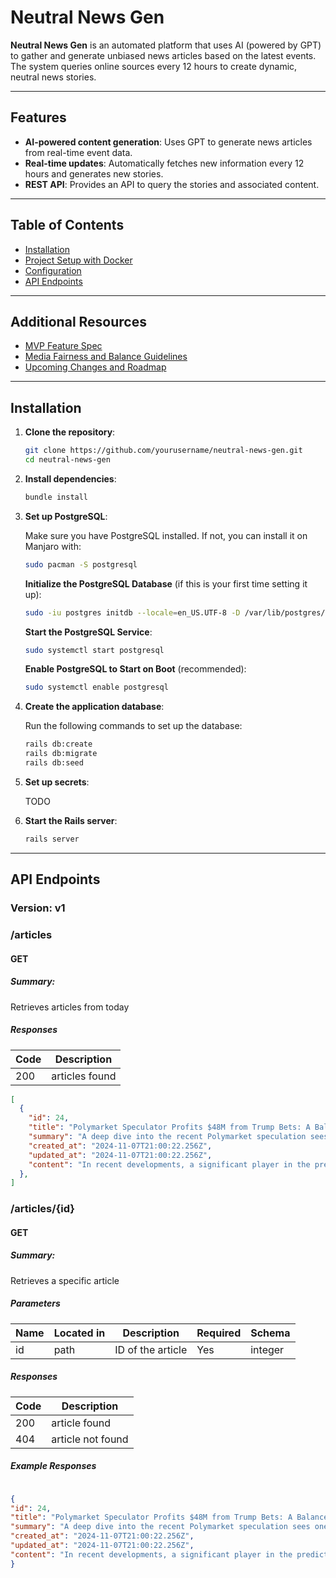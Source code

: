 # Neutral News Gen

**Neutral News Gen** is an automated platform that uses AI (powered by GPT) to gather and generate unbiased news articles based on the latest events. The system queries online sources every 12 hours to create dynamic, neutral news stories.

---

## Features
- **AI-powered content generation**: Uses GPT to generate news articles from real-time event data.
- **Real-time updates**: Automatically fetches new information every 12 hours and generates new stories.
- **REST API**: Provides an API to query the stories and associated content.

---

## Table of Contents
- [Installation](#installation)
- [Project Setup with Docker](docs/project-setup-with-docker.md)
- [Configuration](#configuration)
- [API Endpoints](#api-endpoints)

---

## Additional Resources
- [MVP Feature Spec](docs/mvp-feature-spec.md)
- [Media Fairness and Balance Guidelines](docs/media-fairness-guidelines.md)
- [Upcoming Changes and Roadmap](taskell.md)

---

## Installation

1. **Clone the repository**:

    ```bash
    git clone https://github.com/yourusername/neutral-news-gen.git
    cd neutral-news-gen
    ```

2. **Install dependencies**:

    ```bash
    bundle install
    ```

3. **Set up PostgreSQL**:

    Make sure you have PostgreSQL installed. If not, you can install it on Manjaro with:

    ```bash
    sudo pacman -S postgresql 
    ```

    **Initialize the PostgreSQL Database** (if this is your first time setting it up):

    ```bash
    sudo -iu postgres initdb --locale=en_US.UTF-8 -D /var/lib/postgres/data
    ```

    **Start the PostgreSQL Service**:

    ```bash
    sudo systemctl start postgresql
    ```

    **Enable PostgreSQL to Start on Boot** (recommended):

    ```bash
    sudo systemctl enable postgresql
    ```

4. **Create the application database**:

    Run the following commands to set up the database:

    ```bash
    rails db:create
    rails db:migrate
    rails db:seed
    ```

5. **Set up secrets**:

    TODO

6. **Start the Rails server**:

    ```bash
    rails server
    ```
---

## API Endpoints
### Version: v1

### /articles

#### GET
##### Summary:

Retrieves articles from today

##### Responses

| Code | Description |
| ---- | ----------- |
| 200 | articles found |


```json
[
  {
    "id": 24,
    "title": "Polymarket Speculator Profits $48M from Trump Bets: A Balanced Look",
    "summary": "A deep dive into the recent Polymarket speculation sees one investor profiting substantially from betting on Donald Trump's election outcomes, as well as the broader implications and perspectives surrounding the event.",
    "created_at": "2024-11-07T21:00:22.256Z",
    "updated_at": "2024-11-07T21:00:22.256Z",
    "content": "In recent developments, a significant player in the prediction market platform Polymarket has..."
  },
]

```

### /articles/{id}

#### GET
##### Summary:

Retrieves a specific article

##### Parameters

| Name | Located in | Description | Required | Schema |
| ---- | ---------- | ----------- | -------- | ---- |
| id | path | ID of the article | Yes | integer |

##### Responses

| Code | Description |
| ---- | ----------- |
| 200 | article found |
| 404 | article not found |

##### Example Responses

```json

{
"id": 24,
"title": "Polymarket Speculator Profits $48M from Trump Bets: A Balanced Look",
"summary": "A deep dive into the recent Polymarket speculation sees one investor profiting substantially from betting on Donald Trump's election outcomes, as well as the broader implications and perspectives surrounding the event.",
"created_at": "2024-11-07T21:00:22.256Z",
"updated_at": "2024-11-07T21:00:22.256Z",
"content": "In recent developments, a significant player in the prediction market platform Polymarket has..."
}

```
